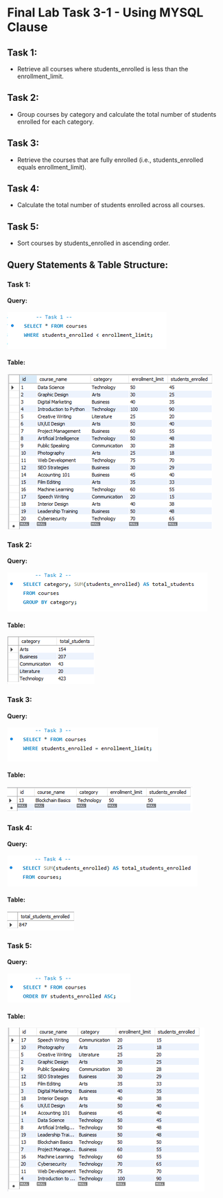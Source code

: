 # Final Lab Task 3-1 - Using  MYSQL Clause

## Task 1:
- Retrieve all courses where students_enrolled is less than the enrollment_limit.
## Task 2:
- Group courses by category and calculate the total number of students enrolled for each category.
## Task 3:
- Retrieve the courses that are fully enrolled (i.e., students_enrolled equals enrollment_limit).
## Task 4:
- Calculate the total number of students enrolled across all courses.
## Task 5:
- Sort courses by students_enrolled in ascending order.

## Query Statements & Table Structure:
### Task 1:
#### Query:
![screenshot](images/Task%201.png)
#### Table:
![screenshot](images/Task%201_tbl.png)
### Task 2:
#### Query:
![screenshot](images/Task%202.png)
#### Table:
![screenshot](images/Task%202_tbl.png)
### Task 3:
#### Query:
![screenshot](images/Task%203.png)
#### Table:
![screenshot](images/Task%203_tbl.png)
### Task 4:
#### Query:
![screenshot](images/Task%204.png)
#### Table:
![screenshot](images/Task%204_tbl.png)
### Task 5:
#### Query:
![screenshot](images/Task%205.png)
#### Table:
![screenshot](images/Task%205_tbl.png)

